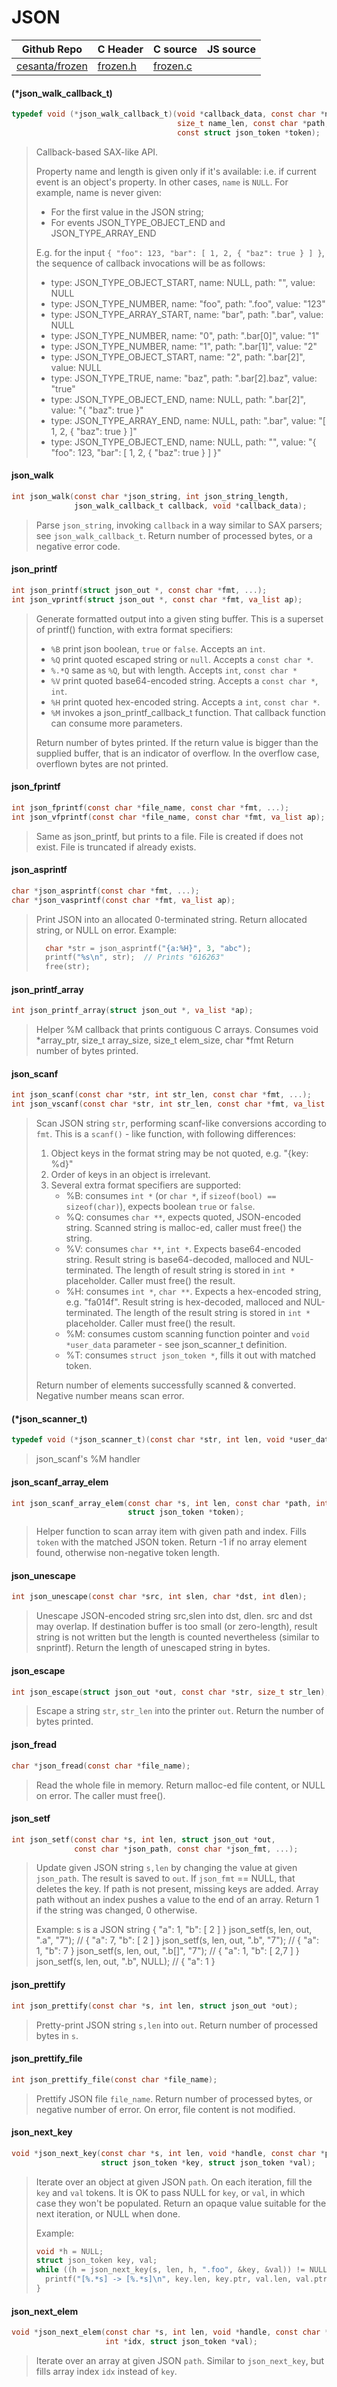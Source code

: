 # JSON
| Github Repo | C Header | C source  | JS source |
| ----------- | -------- | --------  | ----------------- |
| [cesanta/frozen](https://github.com/cesanta/frozen) | [frozen.h](https://github.com/cesanta/frozen/tree/master/frozen.h) | [frozen.c](https://github.com/cesanta/frozen/tree/master/frozen.c)  | &nbsp;         |

#### (*json_walk_callback_t)

```c
typedef void (*json_walk_callback_t)(void *callback_data, const char *name,
                                     size_t name_len, const char *path,
                                     const struct json_token *token);
```
> 
> Callback-based SAX-like API.
> 
> Property name and length is given only if it's available: i.e. if current
> event is an object's property. In other cases, `name` is `NULL`. For
> example, name is never given:
>   - For the first value in the JSON string;
>   - For events JSON_TYPE_OBJECT_END and JSON_TYPE_ARRAY_END
> 
> E.g. for the input `{ "foo": 123, "bar": [ 1, 2, { "baz": true } ] }`,
> the sequence of callback invocations will be as follows:
> 
> - type: JSON_TYPE_OBJECT_START, name: NULL, path: "", value: NULL
> - type: JSON_TYPE_NUMBER, name: "foo", path: ".foo", value: "123"
> - type: JSON_TYPE_ARRAY_START,  name: "bar", path: ".bar", value: NULL
> - type: JSON_TYPE_NUMBER, name: "0", path: ".bar[0]", value: "1"
> - type: JSON_TYPE_NUMBER, name: "1", path: ".bar[1]", value: "2"
> - type: JSON_TYPE_OBJECT_START, name: "2", path: ".bar[2]", value: NULL
> - type: JSON_TYPE_TRUE, name: "baz", path: ".bar[2].baz", value: "true"
> - type: JSON_TYPE_OBJECT_END, name: NULL, path: ".bar[2]", value: "{ \"baz\":
> true }"
> - type: JSON_TYPE_ARRAY_END, name: NULL, path: ".bar", value: "[ 1, 2, {
> \"baz\": true } ]"
> - type: JSON_TYPE_OBJECT_END, name: NULL, path: "", value: "{ \"foo\": 123,
> \"bar\": [ 1, 2, { \"baz\": true } ] }"
>  
#### json_walk

```c
int json_walk(const char *json_string, int json_string_length,
              json_walk_callback_t callback, void *callback_data);
```
> 
> Parse `json_string`, invoking `callback` in a way similar to SAX parsers;
> see `json_walk_callback_t`.
> Return number of processed bytes, or a negative error code.
>  
#### json_printf

```c
int json_printf(struct json_out *, const char *fmt, ...);
int json_vprintf(struct json_out *, const char *fmt, va_list ap);
```
> 
> Generate formatted output into a given sting buffer.
> This is a superset of printf() function, with extra format specifiers:
>  - `%B` print json boolean, `true` or `false`. Accepts an `int`.
>  - `%Q` print quoted escaped string or `null`. Accepts a `const char *`.
>  - `%.*Q` same as `%Q`, but with length. Accepts `int`, `const char *`
>  - `%V` print quoted base64-encoded string. Accepts a `const char *`, `int`.
>  - `%H` print quoted hex-encoded string. Accepts a `int`, `const char *`.
>  - `%M` invokes a json_printf_callback_t function. That callback function
>  can consume more parameters.
> 
> Return number of bytes printed. If the return value is bigger than the
> supplied buffer, that is an indicator of overflow. In the overflow case,
> overflown bytes are not printed.
>  
#### json_fprintf

```c
int json_fprintf(const char *file_name, const char *fmt, ...);
int json_vfprintf(const char *file_name, const char *fmt, va_list ap);
```
> 
> Same as json_printf, but prints to a file.
> File is created if does not exist. File is truncated if already exists.
>  
#### json_asprintf

```c
char *json_asprintf(const char *fmt, ...);
char *json_vasprintf(const char *fmt, va_list ap);
```
> 
> Print JSON into an allocated 0-terminated string.
> Return allocated string, or NULL on error.
> Example:
> 
> ```c
>   char *str = json_asprintf("{a:%H}", 3, "abc");
>   printf("%s\n", str);  // Prints "616263"
>   free(str);
> ```
>  
#### json_printf_array

```c
int json_printf_array(struct json_out *, va_list *ap);
```
> 
> Helper %M callback that prints contiguous C arrays.
> Consumes void *array_ptr, size_t array_size, size_t elem_size, char *fmt
> Return number of bytes printed.
>  
#### json_scanf

```c
int json_scanf(const char *str, int str_len, const char *fmt, ...);
int json_vscanf(const char *str, int str_len, const char *fmt, va_list ap);
```
> 
> Scan JSON string `str`, performing scanf-like conversions according to `fmt`.
> This is a `scanf()` - like function, with following differences:
> 
> 1. Object keys in the format string may be not quoted, e.g. "{key: %d}"
> 2. Order of keys in an object is irrelevant.
> 3. Several extra format specifiers are supported:
>    - %B: consumes `int *` (or `char *`, if `sizeof(bool) == sizeof(char)`),
>       expects boolean `true` or `false`.
>    - %Q: consumes `char **`, expects quoted, JSON-encoded string. Scanned
>       string is malloc-ed, caller must free() the string.
>    - %V: consumes `char **`, `int *`. Expects base64-encoded string.
>       Result string is base64-decoded, malloced and NUL-terminated.
>       The length of result string is stored in `int *` placeholder.
>       Caller must free() the result.
>    - %H: consumes `int *`, `char **`.
>       Expects a hex-encoded string, e.g. "fa014f".
>       Result string is hex-decoded, malloced and NUL-terminated.
>       The length of the result string is stored in `int *` placeholder.
>       Caller must free() the result.
>    - %M: consumes custom scanning function pointer and
>       `void *user_data` parameter - see json_scanner_t definition.
>    - %T: consumes `struct json_token *`, fills it out with matched token.
> 
> Return number of elements successfully scanned & converted.
> Negative number means scan error.
>  
#### (*json_scanner_t)

```c
typedef void (*json_scanner_t)(const char *str, int len, void *user_data);
```
>  json_scanf's %M handler  
#### json_scanf_array_elem

```c
int json_scanf_array_elem(const char *s, int len, const char *path, int index,
                          struct json_token *token);
```
> 
> Helper function to scan array item with given path and index.
> Fills `token` with the matched JSON token.
> Return -1 if no array element found, otherwise non-negative token length.
>  
#### json_unescape

```c
int json_unescape(const char *src, int slen, char *dst, int dlen);
```
> 
> Unescape JSON-encoded string src,slen into dst, dlen.
> src and dst may overlap.
> If destination buffer is too small (or zero-length), result string is not
> written but the length is counted nevertheless (similar to snprintf).
> Return the length of unescaped string in bytes.
>  
#### json_escape

```c
int json_escape(struct json_out *out, const char *str, size_t str_len);
```
> 
> Escape a string `str`, `str_len` into the printer `out`.
> Return the number of bytes printed.
>  
#### json_fread

```c
char *json_fread(const char *file_name);
```
> 
> Read the whole file in memory.
> Return malloc-ed file content, or NULL on error. The caller must free().
>  
#### json_setf

```c
int json_setf(const char *s, int len, struct json_out *out,
              const char *json_path, const char *json_fmt, ...);
```
> 
> Update given JSON string `s,len` by changing the value at given `json_path`.
> The result is saved to `out`. If `json_fmt` == NULL, that deletes the key.
> If path is not present, missing keys are added. Array path without an
> index pushes a value to the end of an array.
> Return 1 if the string was changed, 0 otherwise.
> 
> Example:  s is a JSON string { "a": 1, "b": [ 2 ] }
>   json_setf(s, len, out, ".a", "7");     // { "a": 7, "b": [ 2 ] }
>   json_setf(s, len, out, ".b", "7");     // { "a": 1, "b": 7 }
>   json_setf(s, len, out, ".b[]", "7");   // { "a": 1, "b": [ 2,7 ] }
>   json_setf(s, len, out, ".b", NULL);    // { "a": 1 }
>  
#### json_prettify

```c
int json_prettify(const char *s, int len, struct json_out *out);
```
> 
> Pretty-print JSON string `s,len` into `out`.
> Return number of processed bytes in `s`.
>  
#### json_prettify_file

```c
int json_prettify_file(const char *file_name);
```
> 
> Prettify JSON file `file_name`.
> Return number of processed bytes, or negative number of error.
> On error, file content is not modified.
>  
#### json_next_key

```c
void *json_next_key(const char *s, int len, void *handle, const char *path,
                    struct json_token *key, struct json_token *val);
```
> 
> Iterate over an object at given JSON `path`.
> On each iteration, fill the `key` and `val` tokens. It is OK to pass NULL
> for `key`, or `val`, in which case they won't be populated.
> Return an opaque value suitable for the next iteration, or NULL when done.
> 
> Example:
> 
> ```c
> void *h = NULL;
> struct json_token key, val;
> while ((h = json_next_key(s, len, h, ".foo", &key, &val)) != NULL) {
>   printf("[%.*s] -> [%.*s]\n", key.len, key.ptr, val.len, val.ptr);
> }
> ```
>  
#### json_next_elem

```c
void *json_next_elem(const char *s, int len, void *handle, const char *path,
                     int *idx, struct json_token *val);
```
> 
> Iterate over an array at given JSON `path`.
> Similar to `json_next_key`, but fills array index `idx` instead of `key`.
>  
